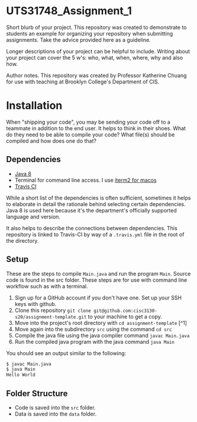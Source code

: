 # UTS31748_Assignment_1
Short blurb of your project. This repository was created to demonstrate to students an example for organizing your repository when submitting assignments. Take the advice provided here as a guideline.

Longer descriptions of your project can be helpful to include. Writing about your project can cover the 5 w's: who, what, when, where, why and also how.

Author notes. This repository was created by Professor Katherine Chuang for use with teaching  at Brooklyn College's Department of CIS.

# Installation

When "shipping your code", you may be sending your code off to a teammate in addition to the end user. It helps to think in their shoes. What do they need to be able to compile your code? What file(s) should be compiled and how does one do that?

## Dependencies

* [Java 8](https://docs.oracle.com/javase/8/docs/api/index.html)
* Terminal for command line access. I use [iterm2 for macos](https://iterm2.com/)
* [Travis CI](https://travis-ci.com/)

While a short list of the dependencies is often sufficient, sometimes it helps to elaborate in detail the rationale behind selecting certain dependencies. Java 8 is used here because it's the department's officially supported language and version.

It also helps to describe the connections between dependencies. This repository is linked to Travis-CI by way of a `.travis.yml` file in the root of the directory.

## Setup

These are the steps to compile `Main.java` and run the program `Main`. Source code is found in the src folder. These steps are for use with command line workflow such as with a terminal.

1. Sign up for a GitHub account if you don't have one. Set up your SSH keys with github.
2. Clone this repository `git clone git@github.com:cisc3130-s20/assignment-template.git` to your machine to get a copy.
3. Move into the project's root directory with `cd assignment-template` [^1]
4. Move again into the subdirectory `src` using the command `cd src`
5. Compile the java file using the java compiler command `javac Main.java`
6. Run the compiled java program with the java command `java Main`

You should see an output similar to the following:

```sh
$ javac Main.java
$ java Main
Hello World
```

## Folder Structure

* Code is saved into the `src` folder.
* Data is saved into the `data` folder.

